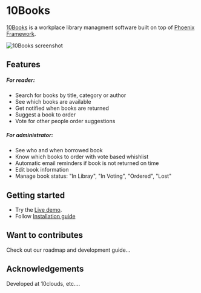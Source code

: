 # 10Books

[10Books](http://live-demo-url.com) is a workplace library managment software built on top of [Phoenix Framework](https://phoenixframework.org/).

![10Books screenshot](https://dl.dropboxusercontent.com/s/xakzy76pg8crudu/app-screenshot.png)

## Features
##### For reader:
* Search for books by title, category or author
* See which books are available
* Get notified when books are returned
* Suggest a book to order
* Vote for other people order suggestions
##### For administrator:
* See who and when borrowed book
* Know which books to order with vote based whishlist
* Automatic email reminders if book is not returned on time
* Edit book information
* Manage book status: "In Libray", "In Voting", "Ordered", "Lost"

## Getting started
* Try the [Live demo](http://live-demo-url.com).
* Follow [Installation guide](https://github.com/10clouds/10Books/wiki/Installation-guide)

## Want to contributes
Check out our roadmap and development guide...

## Acknowledgements
Developed at 10clouds, etc....
